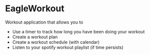 # EagleWorkout
Workout application that allows you to 
- Use a timer to track how long you have been doing your workout
- Create a workout plan
- Create a workout schedule (with calendar)
- Listen to your spotify workout playlist (if time persists)

